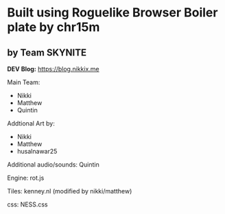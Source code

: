 # Built using Roguelike Browser Boiler plate by chr15m

## by Team SKYNITE

**DEV Blog:** https://blog.nikkix.me

Main Team:

- Nikki
- Matthew
- Quintin

Addtional Art by:

- Nikki
- Matthew
- husalnawar25

Additional audio/sounds:
Quintin

Engine:
rot.js

Tiles:
kenney.nl (modified by nikki/matthew)

css:
NESS.css
